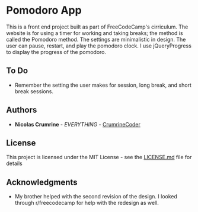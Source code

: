 # Pomodoro App

This is a front end project built as part of FreeCodeCamp's cirriculum. The website is for using a timer for working and taking breaks; the method is called the Pomodoro method. The settings are minimalistic in design. The user can pause, restart, and play the  pomodoro clock. I use jQueryProgress to display the progress of the pomodoro. 

## To Do

* Remember the setting the user makes for session, long break, and short break sessions. 

## Authors

* **Nicolas Crumrine** - *EVERYTHING* - [CrumrineCoder](https://github.com/CrumrineCoder)

## License

This project is licensed under the MIT License - see the [LICENSE.md](LICENSE.md) file for details

## Acknowledgments

* My brother helped with the second revision of the design. I looked through r/freecodecamp for help with the redesign as well. 
